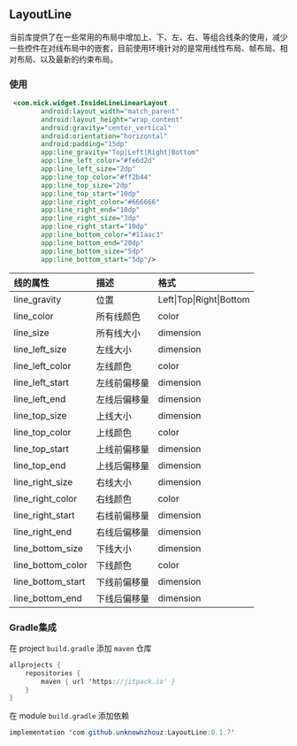 ## LayoutLine

当前库提供了在一些常用的布局中增加上、下、左、右、等组合线条的使用，减少一些控件在对线布局中的嵌套，目前使用环境针对的是常用线性布局、帧布局、相对布局、以及最新的约束布局。

### 使用

```xml
 <com.nick.widget.InsideLineLinearLayout
        android:layout_width="match_parent"
        android:layout_height="wrap_content"
        android:gravity="center_vertical"
        android:orientation="horizontal"
        android:padding="15dp"
        app:line_gravity="Top|Left|Right|Bottom"
        app:line_left_color="#fe6d2d"
        app:line_left_size="2dp"
        app:line_top_color="#ff2b44"
        app:line_top_size="2dp"
        app:line_top_start="10dp"
        app:line_right_color="#666666"
        app:line_right_end="10dp"
        app:line_right_size="3dp"
        app:line_right_start="10dp"
        app:line_bottom_color="#11aac3"
        app:line_bottom_end="20dp"
        app:line_bottom_size="5dp"
        app:line_bottom_start="5dp"/>

```

| 线的属性      | 描述             | 格式 |
| :--------    | :-------------------     | :--------    |
| line_gravity | 位置 | Left\|Top\|Right\|Bottom |
| line_color   | 所有线颜色               | color |
| line_size    | 所有线大小            | dimension |
| line_left_size  | 左线大小             | dimension |
| line_left_color | 左线颜色             | color |
| line_left_start | 左线前偏移量         | dimension |
| line_left_end   | 左线后偏移量         | dimension |
| line_top_size  | 上线大小             | dimension |
| line_top_color | 上线颜色             | color |
| line_top_start | 上线前偏移量          | dimension |
| line_top_end   | 上线后偏移量          | dimension |
| line_right_size  | 右线大小           | dimension |
| line_right_color | 右线颜色           | color |
| line_right_start | 右线前偏移量        | dimension |
| line_right_end   | 右线后偏移量        | dimension |
| line_bottom_size  | 下线大小          | dimension |
| line_bottom_color | 下线颜色          | color |
| line_bottom_start | 下线前偏移量       | dimension |
| line_bottom_end   | 下线后偏移量       | dimension |

### Gradle集成

在 project `build.gradle` 添加 `maven` 仓库

```java
allprojects {
    repositories {
        maven { url 'https://jitpack.io' }
    }
}
```

在 module `build.gradle` 添加依赖

```java
implementation 'com.github.unknownzhouz:LayoutLine:0.1.7'
```